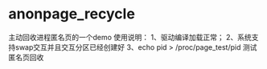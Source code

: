 # anonpage_recycle
主动回收进程匿名页的一个demo
使用说明：
  1、驱动编译加载正常；
  2、系统支持swap交互并且交互分区已经创建好
  3、echo pid > /proc/page_test/pid 测试匿名页回收
